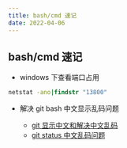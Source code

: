 ```yaml
---
title: bash/cmd 速记
date: 2022-04-06
---
```


## bash/cmd 速记

- windows 下查看端口占用

```cmd
netstat -ano|findstr "13800"
```

- 解决 git bash 中文显示乱码问题

  + [git 显示中文和解决中文乱码](https://zhuanlan.zhihu.com/p/133706032)
  + [git status 中文乱码问题](https://www.jianshu.com/p/6792dbc102d6)
